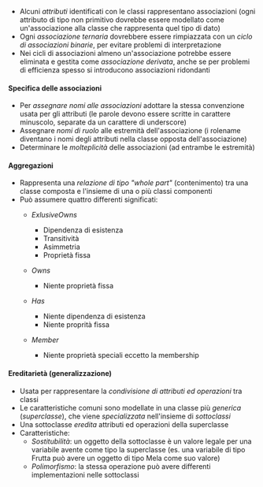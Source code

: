 - Alcuni *attributi* identificati con le classi rappresentano associazioni (ogni attributo di tipo non primitivo dovrebbe essere modellato come un'associazione alla classe che rappresenta quel tipo di dato)
- Ogni *associazione ternaria* dovrebbere essere rimpiazzata con un *ciclo di associazioni binarie*, per evitare problemi di interpretazione
- Nei cicli di associazioni almeno un'associazione potrebbe essere eliminata e gestita come *associazione derivata*, anche se per problemi di efficienza spesso si introducono associazioni ridondanti

#### Specifica delle associazioni
- Per *assegnare nomi alle associazioni* adottare la stessa convenzione usata per gli attributi (le parole devono essere scritte in carattere minuscolo, separate da un carattere di underscore)
- Assegnare *nomi di ruolo* alle estremità dell'associazione (i rolename diventano i nomi degli attributi nella classe opposta dell'associazione)
- Determinare le *molteplicità* delle associazioni (ad entrambe le estremità)


#### Aggregazioni
- Rappresenta una *relazione di tipo "whole part"* (contenimento) tra una classe composta e l'insieme di una o più classi componenti
- Può assumere quattro differenti significati:
	- *ExlusiveOwns*
		- Dipendenza di esistenza
		- Transitività 
		- Asimmetria
		- Proprietà fissa

	- *Owns*
		- Niente proprietà fissa

	- *Has*
		- Niente dipendenza di esistenza
		- Niente proprità fissa

	- *Member*
		- Niente proprietà speciali eccetto la membership



#### Ereditarietà (generalizzazione)
- Usata per rappresentare la *condivisione di attributi ed operazioni* tra classi
- Le caratteristiche comuni sono modellate in una classe più *generica* (*superclasse*), che viene *specializzata* nell'insieme di *sottoclassi*
- Una sottoclasse *eredita* attributi ed operazioni della superclasse
- Caratteristiche:
	- *Sostitubilità*: un oggetto della sottoclasse è un valore legale per una variabile avente come tipo la superclasse (es. una variabile di tipo Frutta può avere un oggetto di tipo Mela come suo valore)
	- *Polimorfismo*: la stessa operazione può avere differenti implementazioni nelle sottoclassi


